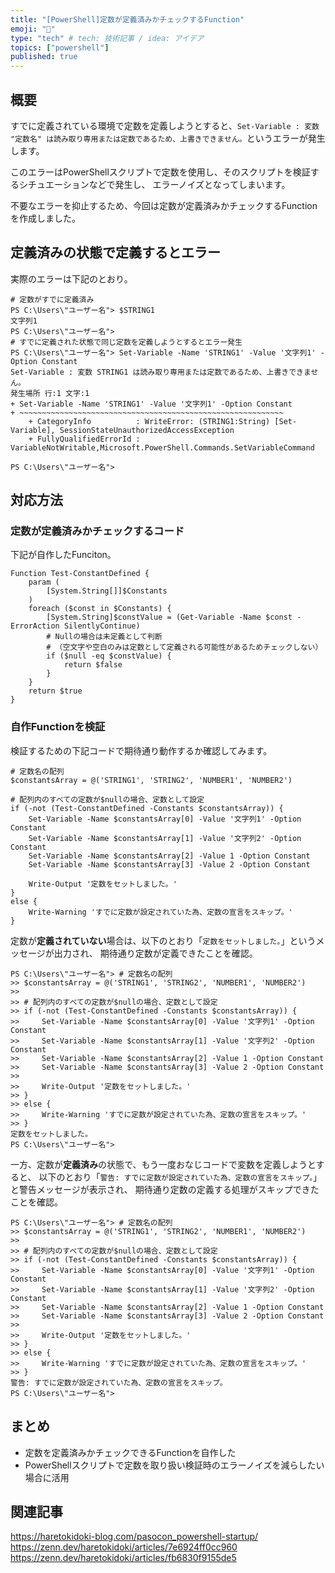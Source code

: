 ```yaml
---
title: "[PowerShell]定数が定義済みかチェックするFunction"
emoji: "👻"
type: "tech" # tech: 技術記事 / idea: アイデア
topics: ["powershell"]
published: true
---
```

## 概要

すでに定義されている環境で定数を定義しようとすると、`Set-Variable : 変数 "定数名" は読み取り専用または定数であるため、上書きできません。`というエラーが発生します。

このエラーはPowerShellスクリプトで定数を使用し、そのスクリプトを検証するシチュエーションなどで発生し、
エラーノイズとなってしまいます。

不要なエラーを抑止するため、今回は定数が定義済みかチェックするFunctionを作成しました。

## 定義済みの状態で定義するとエラー

実際のエラーは下記のとおり。

```powershell:エラー「Set-Variable : 変数 "定数名" は読み取り専用または定数であるため、上書きできません。」
# 定数がすでに定義済み
PS C:\Users\"ユーザー名"> $STRING1
文字列1
PS C:\Users\"ユーザー名">
# すでに定義された状態で同じ定数を定義しようとするとエラー発生
PS C:\Users\"ユーザー名"> Set-Variable -Name 'STRING1' -Value '文字列1' -Option Constant
Set-Variable : 変数 STRING1 は読み取り専用または定数であるため、上書きできません。
発生場所 行:1 文字:1
+ Set-Variable -Name 'STRING1' -Value '文字列1' -Option Constant
+ ~~~~~~~~~~~~~~~~~~~~~~~~~~~~~~~~~~~~~~~~~~~~~~~~~~~~~~~~~~~
    + CategoryInfo          : WriteError: (STRING1:String) [Set-Variable], SessionStateUnauthorizedAccessException
    + FullyQualifiedErrorId : VariableNotWritable,Microsoft.PowerShell.Commands.SetVariableCommand

PS C:\Users\"ユーザー名">
```

## 対応方法

### 定数が定義済みかチェックするコード

下記が自作したFunciton。

```powershell:定数が定義済みかチェックするFunction
Function Test-ConstantDefined {
    param (
        [System.String[]]$Constants
    )
    foreach ($const in $Constants) {
        [System.String]$constValue = (Get-Variable -Name $const -ErrorAction SilentlyContinue)
        # Nullの場合は未定義として判断
        # （空文字や空白のみは定数として定義される可能性があるためチェックしない）
        if ($null -eq $constValue) {
            return $false
        }
    }
    return $true
}
```

### 自作Functionを検証

検証するための下記コードで期待通り動作するか確認してみます。

```powershell:自作Functionを検証するコード
# 定数名の配列
$constantsArray = @('STRING1', 'STRING2', 'NUMBER1', 'NUMBER2')

# 配列内のすべての定数が$nullの場合、定数として設定
if (-not (Test-ConstantDefined -Constants $constantsArray)) {
    Set-Variable -Name $constantsArray[0] -Value '文字列1' -Option Constant
    Set-Variable -Name $constantsArray[1] -Value '文字列2' -Option Constant
    Set-Variable -Name $constantsArray[2] -Value 1 -Option Constant
    Set-Variable -Name $constantsArray[3] -Value 2 -Option Constant

    Write-Output '定数をセットしました。'
}
else {
    Write-Warning 'すでに定数が設定されていた為、定数の宣言をスキップ。'
}
```

定数が**定義されていない**場合は、以下のとおり「`定数をセットしました。`」というメッセージが出力され、
期待通り定数が定義できたことを確認。

```powershell:定数が未定義の場合
PS C:\Users\"ユーザー名"> # 定数名の配列
>> $constantsArray = @('STRING1', 'STRING2', 'NUMBER1', 'NUMBER2')
>>
>> # 配列内のすべての定数が$nullの場合、定数として設定
>> if (-not (Test-ConstantDefined -Constants $constantsArray)) {
>>     Set-Variable -Name $constantsArray[0] -Value '文字列1' -Option Constant
>>     Set-Variable -Name $constantsArray[1] -Value '文字列2' -Option Constant
>>     Set-Variable -Name $constantsArray[2] -Value 1 -Option Constant
>>     Set-Variable -Name $constantsArray[3] -Value 2 -Option Constant
>>
>>     Write-Output '定数をセットしました。'
>> }
>> else {
>>     Write-Warning 'すでに定数が設定されていた為、定数の宣言をスキップ。'
>> }
定数をセットしました。
PS C:\Users\"ユーザー名">
```

一方、定数が**定義済み**の状態で、もう一度おなじコードで変数を定義しようとすると、
以下のとおり「`警告: すでに定数が設定されていた為、定数の宣言をスキップ。`」と警告メッセージが表示され、
期待通り定数の定義する処理がスキップできたことを確認。

```powershell:定数が定義済みの場合
PS C:\Users\"ユーザー名"> # 定数名の配列
>> $constantsArray = @('STRING1', 'STRING2', 'NUMBER1', 'NUMBER2')
>>
>> # 配列内のすべての定数が$nullの場合、定数として設定
>> if (-not (Test-ConstantDefined -Constants $constantsArray)) {
>>     Set-Variable -Name $constantsArray[0] -Value '文字列1' -Option Constant
>>     Set-Variable -Name $constantsArray[1] -Value '文字列2' -Option Constant
>>     Set-Variable -Name $constantsArray[2] -Value 1 -Option Constant
>>     Set-Variable -Name $constantsArray[3] -Value 2 -Option Constant
>>
>>     Write-Output '定数をセットしました。'
>> }
>> else {
>>     Write-Warning 'すでに定数が設定されていた為、定数の宣言をスキップ。'
>> }
警告: すでに定数が設定されていた為、定数の宣言をスキップ。
PS C:\Users\"ユーザー名">
```

## まとめ

- 定数を定義済みかチェックできるFunctionを自作した
- PowerShellスクリプトで定数を取り扱い検証時のエラーノイズを減らしたい場合に活用

## 関連記事

https://haretokidoki-blog.com/pasocon_powershell-startup/
https://zenn.dev/haretokidoki/articles/7e6924ff0cc960
https://zenn.dev/haretokidoki/articles/fb6830f9155de5
